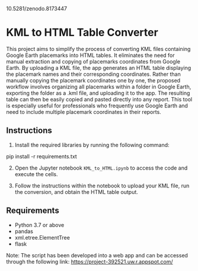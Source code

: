 
10.5281/zenodo.8173447

# KML to HTML Table Converter

This project aims to simplify the process of converting KML files containing Google Earth placemarks into HTML tables. It eliminates the need for manual extraction and copying of placemarks coordinates from Google Earth. By uploading a KML file, the app generates an HTML table displaying the placemark names and their corresponding coordinates. Rather than manually copying the placemark coordinates one by one, the proposed workflow involves organizing all placemarks within a folder in Google Earth, exporting the folder as a .kml file, and uploading it to the app. The resulting table can then be easily copied and pasted directly into any report. This tool is especially useful for professionals who frequently use Google Earth and need to include multiple placemark coordinates in their reports.

## Instructions

1. Install the required libraries by running the following command:
   
pip install -r requirements.txt

2. Open the Jupyter notebook `KML_to_HTML.ipynb` to access the code and execute the cells.

3. Follow the instructions within the notebook to upload your KML file, run the conversion, and obtain the HTML table output.

## Requirements

- Python 3.7 or above
- pandas
- xml.etree.ElementTree
- flask


Note:                                                                                                                                                      The script has been developed into a web app and can be accessed through the following link:  https://project-392521.uw.r.appspot.com/                
